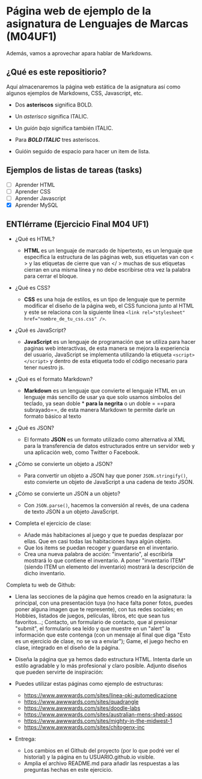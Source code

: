 
# Página web de ejemplo de la asignatura de Lenguajes de Marcas (M04UF1)

Además, vamos a aprovechar apara hablar de Markdowns.

## ¿Qué es este repositiorio?

Aquí almacenaremos la página web estática de la asignatura así como algunos ejemplos de Markdowns, CSS, Javascript, etc.

- Dos **asteriscos** significa BOLD.
- Un *asterisco* significa ITALIC.
- Un _guión bajo_ significa también ITALIC.
- Para ***BOLD ITALIC*** tres asteriscos.

- Guióin seguido de espacio para hacer un item de lista.

## Ejemplos de listas de tareas (tasks)

- [ ] Aprender HTML
- [ ] Aprender CSS
- [ ] Aprender Javascript
- [x] Aprender MySQL

## ENTIérrame (Ejercicio Final M04 UF1)
- ¿Qué es HTML?
  - **HTML** es un lenguaje de marcado de hipertexto, es un lenguaje que especifica la estructura de las páginas web, sus etiquetas van con < > y las etiquetas de cierre que van </ > muchas de sus etiquetas cierran en una misma línea y no debe escribirse otra vez la palabra para cerrar el bloque.

- ¿Qué es CSS?
  - **CSS** es una hoja de estilos, es un tipo de lenguaje que te permite modificar el diseño de la página web, el CSS funciona junto al HTML  y este se relaciona con la siguiente línea ``<link rel="stylesheet" href="nombre_de_tu_css.css" />``.

- ¿Qué es JavaScript?
  - **JavaScript** es un lenguaje de programación que se utiliza para hacer paginas web interactivas, de esta manera se mejora la experiencia del usuario, JavaScript se implementa utilizando la etiqueta ``<script> </script>`` y dentro de esta etiqueta todo el código necesario para tener nuestro js.

- ¿Qué es el formato Markdown?
  - **Markdown** es un lenguaje que convierte el lenguaje HTML en un lenguaje más sencillo de usar ya que solo usamos símbolos del teclado, ya sean doble * **para la negrita** o un doble = ==para subrayado==, de esta manera Markdown te permite darle un formato básico al texto

- ¿Qué es JSON?
  - El formato **JSON** es un formato utilizado como alternativa al XML para la transferencia de datos estructurados entre un servidor web y una aplicación web, como Twitter o Facebook.

- ¿Cómo se convierte un objeto a JSON?
  - Para convertir un objeto a JSON  hay que poner `JSON.stringify()`, esto convierte un objeto de JavaScript a una cadena de texto JSON.

- ¿Cómo se convierte un JSON a un objeto?
  - Con `JSON.parse()`, hacemos la conversión al revés, de una cadena de texto JSON a un objeto JavaScript.

- Completa el ejercicio de clase:
  - Añade más habitaciones al juego y que te puedas desplazar por ellas. Que en casi todas las habitaciones haya algún objeto.
  - Que los items se puedan recoger y guardarse en el inventario.
  - Crea una nueva palabra de acción: "inventario", al escribirla mostrará lo que contiene el inventario. A poner "inventario ITEM" (siendo ITEM un elemento del inventario) mostrará la descripción de dicho inventario.

Completa tu web de Github:
  - Llena las secciones de la página que hemos creado en la asignatura: la principal, con una presentación tuya (no hace falta poner fotos, puedes poner alguna imagen que te represente), con tus redes sociales; en Hobbies, listados de juegos, películas, libros, etc que sean tus favoritos...; Contacto, un formulario de contacto, que al presionar "submit", el formulario sea leído y que muestre en un "alert" la información que este contenga (con un mensaje al final que diga "Esto es un ejercicio de clase, no se va a enviar"); Game, el juego hecho en clase, integrado en el diseño de la página.
  
  - Diseña la página que ya hemos dado estructura HTML. Intenta darle un estilo agradable y lo más profesional y claro posible. Adjunto diseños que pueden servirte de inspiración:

  - Puedes utilizar estas páginas como ejemplo de estructuras:
    - https://www.awwwards.com/sites/linea-oki-automedicazione
    - https://www.awwwards.com/sites/quadrangle
    - https://www.awwwards.com/sites/doodle-labs
    - https://www.awwwards.com/sites/australian-mens-shed-assoc
    - https://www.awwwards.com/sites/mighty-in-the-midwest-1
    - https://www.awwwards.com/sites/chitogenx-inc

- Entrega:

  - Los cambios en el Github del proyecto (por lo que podré ver el historial) y la página en tu USUARIO.github.io visible.
  - Amplia el archivo README.md para añadir las respuestas a las preguntas hechas en este ejercicio.
